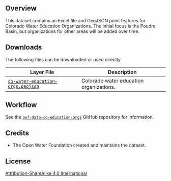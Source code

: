 ## Overview ##

This dataset contains an Excel file and GeoJSON point features for Colorado Water Education Organizations.
The initial focus is the Poudre Basin, but organizations for other areas will be added over time.

## Downloads ##

The following files can be downloaded or used directly.

| **Layer File** | **Description** |
| -- | -- |
| [`co-water-education-orgs.geojson`](co-water-education-orgs.geojson) | Colorado water education organizations. |

## Workflow ##

See the [`owf-data-co-education-orgs`](https://github.com/OpenWaterFoundation/owf-data-co-water-education-orgs)
GitHub repository for information.

## Credits ##

* The Open Water Foundation created and maintains the dataset.

## License ##

[Attribution-ShareAlike 4.0 International](https://creativecommons.org/licenses/by-sa/4.0/)
